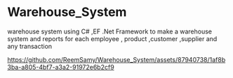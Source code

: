 # Warehouse_System
warehouse system using C# ,EF .Net Framework to make a warehouse system and reports for each employee , product ,customer ,supplier and any transaction

https://github.com/ReemSamy/Warehouse_System/assets/87940738/1af8b3ba-a805-4bf7-a3a2-91972e6b2cf9

